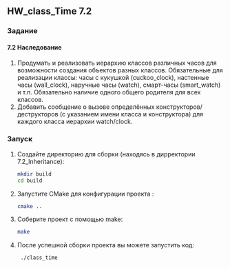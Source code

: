 ## HW_class_Time 7.2

### Задание
#### 7.2 Наследование
1. Продумать и реализовать иерархию классов различных часов для возможности создания объектов разных классов. Обязательные для реализации классы: часы с кукушкой (cuckoo_clock), настенные часы (wall_clock), наручные часы (watch), смарт-часы (smart_watch) и т.п. Обязательно наличие одного общего родителя для всех классов.
2. Добавить сообщение о вызове определённых конструкторов/деструкторов (с указанием имени класса и конструктора) для каждого класса иерархии watch/clock.



### Запуск
1. Создайте директорию для сборки (находясь в дирректории 7.2_Inheritance):
   ```sh
   mkdir build
   cd build
   ```
2. Запустите CMake для конфигурации проекта :
   
   ```sh
   cmake ..
   ```

3. Соберите проект с помощью make:
   ```sh
   make
   ```
4. После успешной сборки проекта вы можете запустить код:
   ```sh
    ./class_time
   ```
